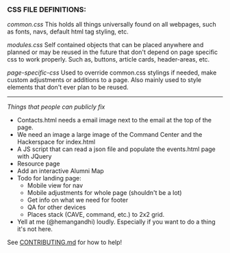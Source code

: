 ### CSS FILE DEFINITIONS:

*common.css*
This holds all things universally found on all webpages, such as fonts, navs, default html tag styling, etc. 

*modules.css*
Self contained objects that can be placed anywhere and planned or may be reused in the future that don't depend on page specific css to work properly. Such as, buttons, article cards, header-areas, etc.

*page-specific-css*
Used to override common.css stylings if needed, make custom adjustments or additions to a page. Also mainly used to style elements that don't ever plan to be reused.

---

*Things that people can publicly fix*
- Contacts.html needs a email image next to the email at the top of the page.
- We need an image a large image of the Command Center and the Hackerspace for index.html
- A JS script that can read a json file and populate the events.html page with JQuery
- Resource page
- Add an interactive Alumni Map
- Todo for landing page:
    - Mobile view for nav
    - Mobile adjustments for whole page (shouldn't be a lot)
    - Get info on what we need for footer
    - QA for other devices
    - Places stack (CAVE, command, etc.) to 2x2 grid.
- Yell at me (@hemangandhi) loudly. Especially if you want to do a thing it's not here.

See [CONTRIBUTING.md](CONTRIBUTING.md) for how to help!
